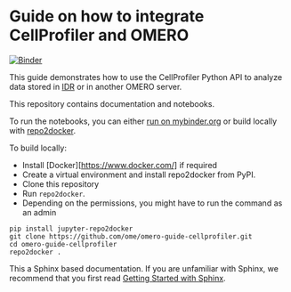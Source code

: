 # Guide on how to integrate CellProfiler and OMERO
[![Binder](https://mybinder.org/badge_logo.svg)](https://mybinder.org/v2/gh/ome/omero-guide-cellprofiler/master?filepath=notebooks/idr0002.ipynb)

This guide demonstrates how to use the CellProfiler Python API to analyze data stored in [IDR](https://idr.openmicroscopy.org/) or in another OMERO server.

This repository contains documentation and notebooks.

To run the notebooks, you can either [run on mybinder.org](https://mybinder.org/v2/gh/ome/omero-guide-cellprofiler/master?filepath=notebooks) or build locally with [repo2docker](https://repo2docker.readthedocs.io/).


To build locally:

 * Install [Docker][https://www.docker.com/] if required
 * Create a virtual environment and install repo2docker from PyPI.
 * Clone this repository
 * Run  ``repo2docker``. 
 * Depending on the permissions, you might have to run the command as an admin

```
pip install jupyter-repo2docker
git clone https://github.com/ome/omero-guide-cellprofiler.git
cd omero-guide-cellprofiler
repo2docker .
```


This a Sphinx based documentation. 
If you are unfamiliar with Sphinx, we recommend that you first read 
[Getting Started with Sphinx](https://docs.readthedocs.io/en/stable/intro/getting-started-with-sphinx.html).
